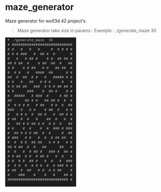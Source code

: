 # maze_generator
Maze generator for wolf3d 42 project's


   >Maze generator take size in params :
   >Exemple : ./generate_maze 30

![Maze_30](./images/maze_30.png "Maze_30")

